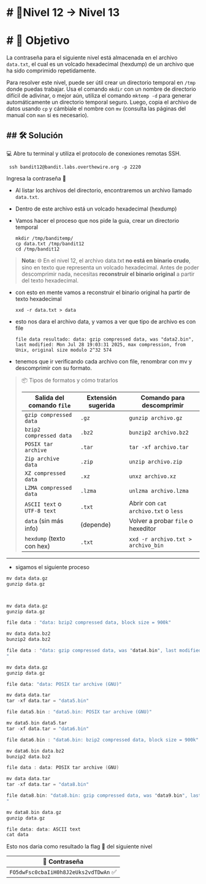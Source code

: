 # # 🧩Nivel 12 → Nivel 13

# # 🎯 Objetivo

La contraseña para el siguiente nivel está almacenada en el archivo `data.txt`, el cual es un volcado hexadecimal (hexdump) de un archivo que ha sido comprimido repetidamente.

Para resolver este nivel, puede ser útil crear un directorio temporal en `/tmp` donde puedas trabajar. Usa el comando `mkdir` con un nombre de directorio difícil de adivinar, o mejor aún, utiliza el comando `mktemp -d` para generar automáticamente un directorio temporal seguro. Luego, copia el archivo de datos usando `cp` y cámbiale el nombre con `mv` (consulta las páginas del manual con `man` si es necesario).

## ## 🛠️ Solución

💻 Abre tu terminal y utiliza el protocolo de conexiones remotas SSH.

```
 ssh bandit12@bandit.labs.overthewire.org -p 2220
```

Ingresa la contraseña 🚩

- Al listar los archivos del directorio, encontraremos un archivo llamado `data.txt`.
- Dentro de este archivo está un volcado hexadecimal (hexdump)
- Vamos hacer el proceso que nos pide la guia, crear un directorio temporal
    
  
      mkdir /tmp/banditemp/
      cp data.txt /tmp/bandit12
      cd /tmp/bandit12
    
    
> **Nota:**
   🌐 En el nivel 12, el archivo data.txt
    **no está en binario crudo**, sino en texto que representa un volcado hexadecimal.
    Antes de poder descomprimir nada, necesitas **reconstruir el binario original**
    a partir del texto hexadecimal.

    
- con esto en mente vamos a reconstruir el binario original ha partir de texto hexadecimal
    
    `xxd -r data.txt > data `
    
- esto nos dara el archivo data, y vamos a ver que tipo de archivo es con file
    
    `file data
    resultado: data: gzip compressed data, was "data2.bin", last modified: Mon Jul 28 19:03:31 2025, max compression, from Unix, original size modulo 2^32 574`
    
- tenemos que ir verificando cada archivo con file, renombrar con mv y descomprimir con su formato.

> 📦 Tipos de formatos y cómo tratarlos
> 
> 
> | **Salida del comando `file`** | **Extensión sugerida** | **Comando para descomprimir** |
> | --- | --- | --- |
> | `gzip compressed data` | `.gz` | `gunzip archivo.gz` |
> | `bzip2 compressed data` | `.bz2` | `bunzip2 archivo.bz2` |
> | `POSIX tar archive` | `.tar` | `tar -xf archivo.tar` |
> | `Zip archive data` | `.zip` | `unzip archivo.zip` |
> | `XZ compressed data` | `.xz` | `unxz archivo.xz` |
> | `LZMA compressed data` | `.lzma` | `unlzma archivo.lzma` |
> | `ASCII text` o `UTF-8 text` | `.txt` | Abrir con `cat archivo.txt` o `less` |
> | `data` (sin más info) | (depende) | Volver a probar `file` o hexeditor |
> | `hexdump` (texto con hex) | `.txt` | `xxd -r archivo.txt > archivo_bin` |

---

- sigamos el siguiente proceso 

```c
mv data data.gz
gunzip data.gz



mv data data.gz
gunzip data.gz

file data : "data: bzip2 compressed data, block size = 900k"

mv data data.bz2
bunzip2 data.bz2

file data : "data: gzip compressed data, was "data4.bin", last modified: Mon Jul 28 19:03:31 2025, max compression, from Unix, original size modulo 2^32 20480
"

mv data data.gz
gunzip data.gz 

file data: "data: POSIX tar archive (GNU)"

mv data data.tar
tar -xf data.tar = "data5.bin"

file data5.bin : "data5.bin: POSIX tar archive (GNU)"

mv data5.bin data5.tar 
tar -xf data.tar = "data6.bin"

file data6.bin : "data6.bin: bzip2 compressed data, block size = 900k"

mv data6.bin data.bz2
bunzip2 data.bz2

file data : data: POSIX tar archive (GNU)

mv data data.tar
tar -xf data.tar = "data8.bin"

file data8.bin: "data8.bin: gzip compressed data, was "data9.bin", last modified: Mon Jul 28 19:03:31 2025, max compression, from Unix, original size modulo 2^32 49
"

mv data8.bin data.gz
gunzip data.gz

file data: data: ASCII text
cat data
```

Esto nos daria como resultado la flag 🚩 del siguiente nivel

<div align="center">

| 🔐 Contraseña |
|:-------------:|
| `FO5dwFsc0cbaIiH0h8J2eUks2vdTDwAn` ✅ |

</div>
